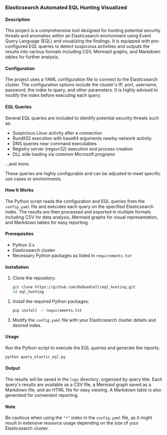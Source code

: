 ### Elasticsearch Automated EQL Hunting Visualized

#### Description
This project is a comprehensive tool designed for hunting potential security threats and anomalies within an Elasticsearch environment using Event Query Language (EQL) and visualizing the findings. It is equipped with pre-configured EQL queries to detect suspicious activities and outputs the results into various formats including CSV, Mermaid graphs, and Markdown tables for further analysis.

#### Configuration
The project uses a YAML configuration file to connect to the Elasticsearch cluster. The configuration options include the cluster's IP, port, username, password, the index to query, and other parameters. It is highly advised to modify the index before executing each query.

#### EQL Queries
Several EQL queries are included to identify potential security threats such as:
- Suspicious Linux activity after a connection
- Rundll32 execution with base64 arguments nearby network activity
- DNS queries near command executables
- Registry server (regsvr32) execution and process creation
- DLL side loading via common Microsoft programs

...and more.

These queries are highly configurable and can be adjusted to meet specific use cases or environments.

#### How It Works
The Python script reads the configuration and EQL queries from the `config.yaml` file and executes each query on the specified Elasticsearch index. The results are then processed and exported in multiple formats including CSV for data analysis, Mermaid graphs for visual representation, and Markdown tables for easy reporting.

#### Prerequisites
- Python 3.x
- Elasticsearch cluster
- Necessary Python packages as listed in `requirements.txt`

#### Installation
1. Clone the repository:
    ```sh
    git clone https://github.com/0xDeadcell/eql_hunting.git
    cd eql_hunting
    ```

2. Install the required Python packages:
    ```sh
    pip install -r requirements.txt
    ```

3. Modify the `config.yaml` file with your Elasticsearch cluster details and desired index.

#### Usage
Run the Python script to execute the EQL queries and generate the reports.
```sh
python query_elastic_eql.py
```

#### Output
The results will be saved in the `logs` directory, organized by query title. Each query's results are available as a CSV file, a Mermaid graph saved as a Markdown file, and an HTML file for easy viewing. A Markdown table is also generated for convenient reporting.

#### Note
Be cautious when using the `"*"` index in the `config.yaml` file, as it might result in extensive resource usage depending on the size of your Elasticsearch cluster.
